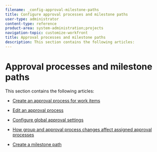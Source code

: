 ```yaml
---
filename: _config-approval-milestone-paths
title: Configure approval processes and milestone paths
user-type: administrator
content-type: reference
product-area: system-administration;projects
navigation-topic: customize-workfront
title: Approval processes and milestone paths
description: This section contains the following articles:
---
```


# Approval processes and milestone paths

This section contains the following articles:

* [Create an approval process for work items](../../../administration-and-setup/customize-workfront/configure-approval-milestone-processes/create-approval-processes.md) 
* [Edit an approval process](../../../administration-and-setup/customize-workfront/configure-approval-milestone-processes/edit-an-approval-process.md) 
* [Configure global approval settings](../../../administration-and-setup/customize-workfront/configure-approval-milestone-processes/establish-approval-settings.md)

  <!--

  -->

* [How group and approval process changes affect assigned approval processes](../../../administration-and-setup/customize-workfront/configure-approval-milestone-processes/how-changes-affect-group-approvals.md) 
* [Create a milestone path](../../../administration-and-setup/customize-workfront/configure-approval-milestone-processes/create-milestone-path.md)

